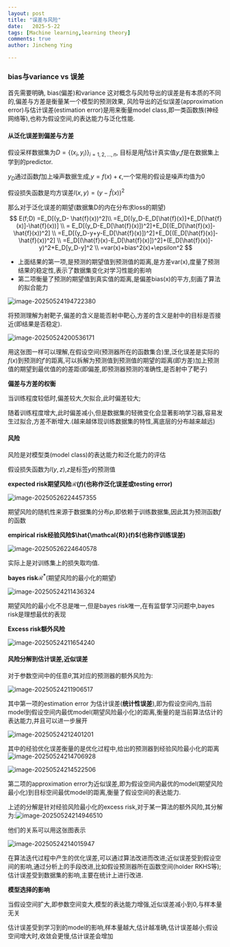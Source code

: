 ```yaml
---
layout: post
title: "误差与风险"
date:   2025-5-22
tags: [Machine learning,learning theory]
comments: true
author: Jincheng Ying

---
```


###  bias与variance  vs 误差

首先需要明确, bias(偏差)和variance 这对概念与风险导出的误差是有本质的不同的,偏差与方差是衡量某一个模型的预测效果, 风险导出的近似误差(approximation error)与估计误差(estimation error)是用来衡量model class,即一类函数族(神经网络等),也称为假设空间,的表达能力与泛化性能.



#### 从泛化误差到偏差与方差

假设采样数据集为$D=\{(x_i,y_i)\}_{i=1,2,\dots,n}$, 目标是用$\hat{f}$估计真实值$y$,$f$是在数据集上学到的predictor.

$y_D$通过函数$f$加上噪声数据生成,$y=f(x)+\epsilon$,一个常用的假设是噪声均值为$0$

假设损失函数是均方误差$l(x,y)=(y-\hat{f}(x))^2$

那么对于泛化误差的期望(数据集D的内在分布求loss的期望)
$$
E(f;D)  =E_D[(y_D- \hat{f}(x))^2]\\
     =E_D[(y_D-E_D[\hat{f}(x)]+E_D[\hat{f}(x)]-\hat{f}(x))]
\\
  = E_D[(y_D-E_D[\hat{f}(x)])^2]+E_D[(E_D[\hat{f}(x)]-\hat{f}(x))^2]
  \\
  =E_D[(y_D-y+y-E_D[\hat{f}(x)])^2]+E_D[(E_D[\hat{f}(x)]-\hat{f}(x))^2]
  \\
  =E_D[(\hat{f}(x)-E_D[\hat{f}(x)])^2]+(E_D[\hat{f}(x)]-y)^2+E_D[y_D-y]^2
\\  =var(x)+bias^2(x)+\epsilon^2
$$

- 上面结果的第一项,是预测的期望值到预测值的距离,是方差var(x),度量了预测结果的稳定性,表示了数据集变化对学习性能的影响
- 第二项衡量了预测的期望值到真实值的距离,是偏差bias(x)的平方,刻画了算法的拟合能力

![image-20250524194722380](https://JinChengYing.github.io/images/image-20250524194722380.png)

将预测理解为射靶子,偏差的含义是能否射中靶心,方差的含义是射中的目标是否接近(即结果是否稳定).

![image-20250524200536171](https://JinChengYing.github.io/images/image-20250524200536171.png)

用这张图一样可以理解,在假设空间(预测器所在的函数集合)里,泛化误差是实际的$f(x)$到预测的$f'$的距离,可以拆解为预测值到预测值的期望的距离(即方差)加上预测值的期望到最优值的的差距(即偏差,即预测器预测的准确性,是否射中了靶子)

**偏差与方差的权衡**

当训练程度较低时,偏差较大,欠拟合,此时偏差较大;

随着训练程度增大,此时偏差减小,但是数据集的轻微变化会显著影响学习器,容易发生过拟合,方差不断增大.(越来越体现训练数据集的特性,离底层的分布越来越远)



#### 风险

风险是对模型类(model class)的表达能力和泛化能力的评估

假设损失函数为$l(y,z)$,$z$是标签$y$的预测值

**expected risk期望风险$\mathcal{R}(f)$(也称作泛化误差或testing error)**

![image-20250526224457355](https://JinChengYing.github.io/images/image-20250526224457355.png)

期望风险的随机性来源于数据集的分布$p$,即依赖于训练数据集,因此其为预测函数$f$的函数

**empirical risk经验风险$\hat{\mathcal{R}}(f)$(也称作训练误差)**

![image-20250526224640578](https://JinChengYing.github.io/images/image-20250526224640578.png)

实际上是对训练集上的损失取均值.

**bayes risk$\mathcal{R}^*$**(期望风险的最小化的期望)

![image-20250524211436324](https://JinChengYing.github.io/images/image-20250524211436324.png)

期望风险的最小化不总是唯一,但是bayes risk唯一,在有监督学习问题中,bayes risk是理想最优的表现

**Excess risk额外风险**

![image-20250524211654240](https://JinChengYing.github.io/images/image-20250524211654240.png)

#### 风险分解到估计误差,近似误差

对于参数空间中的任意$\hat{\theta}$,其对应的预测器的额外风险为:

![image-20250524211906517](https://JinChengYing.github.io/images/image-20250524211906517.png)

其中第一项的estimation error 为估计误差(**统计性误差**),即为假设空间内,当前model到假设空间内最优model(期望风险最小化)的距离,衡量的是当前算法估计的表达能力,并且可以进一步展开

![image-20250524212401201](https://JinChengYing.github.io/images/image-20250524212401201.png)

其中的经验优化误差衡量的是优化过程中,给出的预测器到经验风险最小化的距离![image-20250524214706928](https://JinChengYing.github.io/images/image-20250524214706928.png)

![image-20250524214522506](https://JinChengYing.github.io/images/image-20250524214522506.png)

第二项的approximation error为近似误差,即为假设空间内最优的model(期望风险最小化)到目标空间最优model的距离,衡量了假设空间的表达能力.

上述的分解是针对经验风险最小化的excess risk,对于某一算法的额外风险,其分解为:![image-20250524214946510](https://JinChengYing.github.io/images/image-20250524214946510.png)

 



他们的关系可以用这张图表示

![image-20250524214015947](https://JinChengYing.github.io/images/image-20250524214015947.png)

 在算法迭代过程中产生的优化误差,可以通过算法改进而改进;近似误差受到假设空间的影响,通过分析上的手段改进,比如假设预测器所在函数空间(holder RKHS等);估计误差受到数据集的影响,主要在统计上进行改进.

**模型选择的影响**

当假设空间扩大,即参数空间变大,模型的表达能力增强,近似误差减小到0,与样本量无关

估计误差受到学习到的model的影响,样本量越大,估计越准确,估计误差越小;假设空间增大时,收敛会更慢,估计误差会增加











